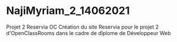 # NajiMyriam_2_14062021
Projet 2  Reservia OC
Création du site Reservia pour le projet 2 d'OpenClassRooms dans le cadre de dîplome de Développeur Web
